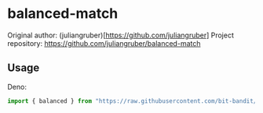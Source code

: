 # balanced-match
Original author: (juliangruber)[https://github.com/juliangruber]
Project repository: https://github.com/juliangruber/balanced-match
## Usage
Deno: 
```js
import { balanced } from "https://raw.githubusercontent.com/bit-bandit/esm-ified/main/balanced-match/mod.js"
```

